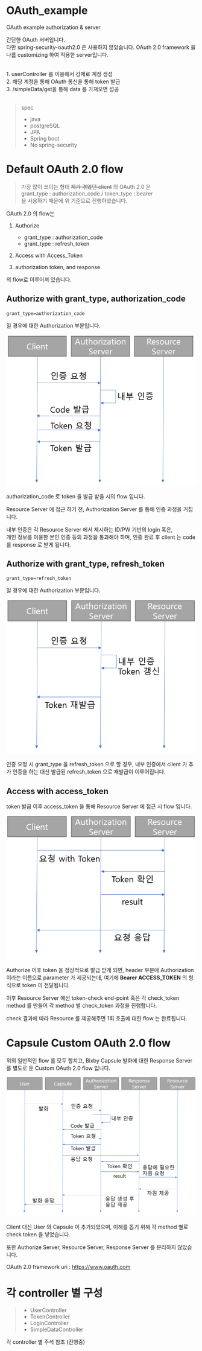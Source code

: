 # OAuth_example
OAuth example authorization &  server

간단한 OAuth 서버입니다.<br/>
다만 spring-security-oauth2.0 은 사용하지 않았습니다. OAuth 2.0 framework 을 나름 customizing 하여 적용한 server입니다.<br/>

<br/>
1. userController 를 이용해서 강제로 계정 생성<br/>
2. 해당 계정을 통해 OAuth 통신을 통해 token 발급<br/>
3. /simpleData/get을 통해 data 를 가져오면 성공<br/><br/> 

> spec
>- java<br/>
>- postgreSQL<br/>
>- JPA<br/>
>- Spring boot <br/>
>- No spring-security


# Default OAuth 2.0 flow

>가장 많이 쓰이는 형태 ~~제가 겪었던 client~~ 의 OAuth 2.0 은<br/>
grant_type : authorization_code / token_type : bearer<br/>
을 사용하기 때문에 위 기준으로 진행하였습니다.

OAuth 2.0 의 flow는

1. Authorize
    - grant_type : authorization_code
    - grant_type : refresh_token

2. Access with Access_Token

3. authorization token, and response

의 flow로 이루어져 있습니다.

Authorize with grant_type, authorization_code
---

    grant_type=authorization_code 
일 경우에 대한 Authorization 부분입니다.

![Default OAuth 2.0 authorization_code flow](resource/img/default_oauth_authorize.png)

authorization_code 로 token 을 발급 받을 시의 flow 입니다.

Resource Server 에 접근 하기 전, Authorization Server 를 통해 인증 과정을 거칩니다.

내부 인증은 각 Resource Server 에서 제시하는 ID/PW 기반의 login 혹은, <br/>
개인 정보를 이용한 본인 인증 등의 과정을 통과해야 하며, 인증 완료 후 client 는 code 를 response 로 받게 됩니다.

Authorize with grant_type, refresh_token
---
    grant_type=refresh_token 
일 경우에 대한 Authorization 부분입니다.

![Default OAuth 2.0 refresh_token flow](resource/img/default_oauth_refresh_token.png)

인증 요청 시 grant_type 을 refresh_token 으로 할 경우, 내부 인증에서 client 가 추가 인증을 하는 대신 
발급된 refresh_token 으로 재발급이 이루어집니다.

Access with access_token
---
token 발급 이후 access_token 을 통해 Resource  Server 에 접근 시 flow 입니다.

![Default OAuth 2.0 access_token flow](resource/img/default_oauth_access_token.png)

Authorize 이후 token 을 정상적으로 발급 받게 되면, header 부분에 Authorization 이라는 이름으로 parameter 가 제공되는데,
여기에 **Bearer ACCESS_TOKEN** 의 형식으로 token 이 전달됩니다.

이후 Resource Server 에선 token-check end-point 혹은 각 check_token method 를 만들어 각 method 별 check_token 과정을 진행합니다.

check 결과에 따라 Resource 를 제공해주면 1회 호출에 대한 flow 는 완료됩니다. 

# Capsule Custom OAuth 2.0 flow

위의 일반적인 flow 를 모두 합치고, Bixby Capsule 발화에 대한 Response Server 를 별도로 둔 Custom OAuth 2.0 flow 입니다.

![Capsule OAuth 2.0 flow](resource/img/oauth_flow.png)

Client 대신 User 와 Capsule 이 추가되었으며, 이해를 돕기 위해 각 method 별로 check token 을 넣었습니다.

또한 Authorize Server, Resource Server, Response Server 를 분리하지 않았습니다. 

OAuth 2.0 framework uri : https://www.oauth.com <br/> 

# 각 controller 별 구성

>- UserController
>- TokenController
>- LoginController
>- SimpleDataController

각 controller 별 주석 참조 (진행중)

